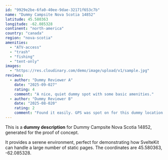 ```yaml
---
id: "9929e2be-6fa0-40ee-9dae-32171f653c7b"
name: "Dummy Campsite Nova Scotia 14852"
latitude: 45.580363
longitude: -62.085328
continent: "north-america"
country: "canada"
region: "nova-scotia"
amenities:
  - "ATV-access"
  - "trash"
  - "fishing"
  - "tent-only"
images:
  - "https://res.cloudinary.com/demo/image/upload/v1/sample.jpg"
reviews:
  - author: "Dummy Reviewer A"
    date: "2025-09-027"
    rating: 4
    comment: "A nice, quiet dummy spot with some basic amenities."
  - author: "Dummy Reviewer B"
    date: "2025-08-020"
    rating: 2
    comment: "Found it easily. GPS was spot on for this dummy location."
---
```


This is a **dummy description** for Dummy Campsite Nova Scotia 14852, generated for the proof of concept.

It provides a serene environment, perfect for demonstrating how SvelteKit can handle a large number of static pages. The coordinates are 45.580363, -62.085328.
